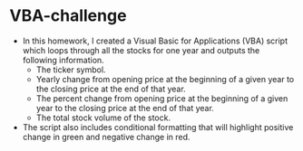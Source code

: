 # VBA-challenge

* In this homework, I created a Visual Basic for Applications (VBA) script which loops through all the stocks for one year and outputs the following information.
  * The ticker symbol.
  * Yearly change from opening price at the beginning of a given year to the closing price at the end of that year.
  * The percent change from opening price at the beginning of a given year to the closing price at the end of that year.
  * The total stock volume of the stock.
* The script also includes conditional formatting that will highlight positive change in green and negative change in red.
